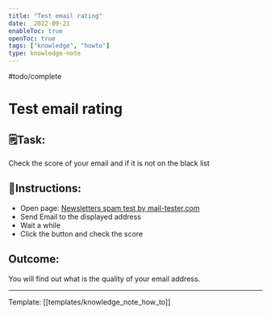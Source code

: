 ```yaml
---
title: "Test email rating"
date:  2022-09-21
enableToc: true
openToc: true
tags: ["knowledge", "howto"]
type: knowledge-note
---
```

#todo/complete 
# Test email rating

## 🗒️Task:
Check the score of your email and if it is not on the black list

## 📝Instructions:
- Open page: [Newsletters spam test by mail-tester.com](https://www.mail-tester.com/)
- Send Email to the displayed address
- Wait a while
- Click the button and check the score

## Outcome:
You will find out what is the quality of your email address.

---
Template: [[templates/knowledge_note_how_to]]